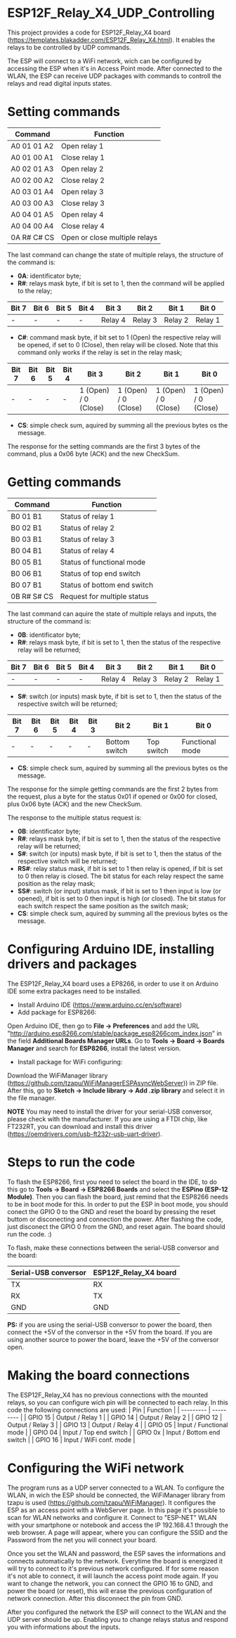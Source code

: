 # ESP12F_Relay_X4_UDP_Controlling
This project provides a code for ESP12F_Relay_X4 board (https://templates.blakadder.com/ESP12F_Relay_X4.html). It enables the relays to be controlled by UDP commands.

The ESP will connect to a WiFi network, wich can be configured by accessing the ESP when it's in Access Point mode. After connected to the WLAN, the ESP can receive UDP packages with commands to controll the relays and read digital inputs states.

# Setting commands
| Command  |  Function  |
| --------- | --------- |
|  A0 01 01 A2 |  Open relay 1 |
|  A0 01 00 A1 |  Close relay 1 |
|  A0 02 01 A3 |  Open relay 2 |
|  A0 02 00 A2 |  Close relay 2 |
|  A0 03 01 A4 |  Open relay 3 |
|  A0 03 00 A3 |  Close relay 3 |
|  A0 04 01 A5 |  Open relay 4 |
|  A0 04 00 A4 |  Close relay 4 |
|  0A R# C# CS |  Open or close multiple relays |

The last command can change the state of multiple relays, the structure of the command is:
- **0A**: identificator byte;
- **R#**: relays mask byte, if bit is set to 1, then the command will be applied to the relay;


| Bit 7 | Bit 6 | Bit 5 | Bit 4 | Bit 3 | Bit 2 | Bit 1 | Bit 0 |
| ----- | ----- | ----- | ----- | ----- | ----- | ----- | ----- |
| - | - | - | - | Relay 4 | Relay 3 | Relay 2 | Relay 1 |

- **C#**: command mask byte, if bit set to 1 (Open) the respective relay will be opened, if set to 0 (Close), then relay will be closed. Note that this command only works if the relay is set in the relay mask;

| Bit 7 | Bit 6 | Bit 5 | Bit 4 | Bit 3 | Bit 2 | Bit 1 | Bit 0 |
| ----- | ----- | ----- | ----- | ----- | ----- | ----- | ----- |
| - | - | - | - | 1 (Open) / 0 (Close) | 1 (Open) / 0 (Close) | 1 (Open) / 0 (Close) | 1 (Open) / 0 (Close) |

- **CS**: simple check sum, aquired by summing all the previous bytes os the message.

The response for the setting commands are the first 3 bytes of the command, plus a 0x06 byte (ACK) and the new CheckSum.

# Getting commands
| Command  |  Function  |
| --------- | --------- |
|  B0 01 B1 |  Status of relay 1 |
|  B0 02 B1 |  Status of relay 2 |
|  B0 03 B1 |  Status of relay 3 |
|  B0 04 B1 |  Status of relay 4 |
|  B0 05 B1 |  Status of functional mode |
|  B0 06 B1 |  Status of top end switch |
|  B0 07 B1 |  Status of bottom end switch |
|  0B R# S# CS |  Request for multiple status |

The last command can aquire the state of multiple relays and inputs, the structure of the command is:
- **0B**: identificator byte;
- **R#**: relays mask byte, if bit is set to 1, then the status of the respective relay will be returned;

| Bit 7 | Bit 6 | Bit 5 | Bit 4 | Bit 3 | Bit 2 | Bit 1 | Bit 0 |
| ----- | ----- | ----- | ----- | ----- | ----- | ----- | ----- |
| - | - | - | - | Relay 4 | Relay 3 | Relay 2 | Relay 1 |

- **S#**: switch (or inputs) mask byte, if bit is set to 1, then the status of the respective switch will be returned;

| Bit 7 | Bit 6 | Bit 5 | Bit 4 | Bit 3 | Bit 2 | Bit 1 | Bit 0 |
| ----- | ----- | ----- | ----- | ----- | ----- | ----- | ----- |
| - | - | - | - | - | Bottom switch | Top switch | Functional mode |

- **CS**: simple check sum, aquired by summing all the previous bytes os the message.

The response for the simple getting commands are the first 2 bytes from the request, plus a byte for the status 0x01 if opened or 0x00 for closed, plus 0x06 byte (ACK) and the new CheckSum.

The response to the multiple status request is:
- **0B**: identificator byte;
- **R#**: relays mask byte, if bit is set to 1, then the status of the respective relay will be returned;
- **S#**: switch (or inputs) mask byte, if bit is set to 1, then the status of the respective switch will be returned;
- **RS#**: relay status mask, if bit is set to 1 then relay is opened, if bit is set to 0 then relay is closed. The bit status for each relay respect the same position as the relay mask;
- **SS#**: switch (or input) status mask, if bit is set to 1 then input is low (or opened), if bit is set to 0 then input is high (or closed). The bit status for each switch respect the same position as the switch mask;
- **CS**: simple check sum, aquired by summing all the previous bytes os the message.

# Configuring Arduino IDE, installing drivers and packages

The ESP12F_Relay_X4 board uses a EP8266, in order to use it on Arduino IDE some extra packages need to be installed.
- Install Arduino IDE (https://www.arduino.cc/en/software)
- Add package for ESP8266:

Open Arduino IDE, then go to **File -> Preferences** and add the URL "http://arduino.esp8266.com/stable/package_esp8266com_index.json" in the field **Additional Boards Manager URLs**. Go to **Tools -> Board -> Boards Manager** and search for **ESP8266**, install the latest version.
- Install package for WiFi configuring:

Download the WiFiManager library (https://github.com/tzapu/WiFiManagerESPAsyncWebServer)) in ZIP file. After this, go to **Sketch -> Include library -> Add .zip library** and select it in the file manager.

**NOTE**
You may need to install the driver for your serial-USB conversor, please check with the manufacturer.
If you are using a FTDI chip, like FT232RT, you can download and install this driver (https://oemdrivers.com/usb-ft232r-usb-uart-driver).

# Steps to run the code

To flash the ESP8266, first you need to select the board in the IDE, to do this go to **Tools -> Board -> ESP8266 Boards** and select the **ESPino (ESP-12 Module)**.
Then you can flash the board, just remind that the ESP8266 needs to be in boot mode for this. In order to put the ESP in boot mode, you should conect the GPIO 0 to the GND and reset the board by pressing the reset buttom or disconecting and connection the power. After flashing the code, just disconect the GPIO 0 from the GND, and reset again. The board should run the code. :)

To flash, make these connections between the serial-USB conversor and the board:

| Serial-USB conversor | ESP12F_Relay_X4 board |
| --------- | --------- |
|  TX  |  RX  |
|  RX  |  TX  |
|  GND  |  GND  |

**PS:** if you are using the serial-USB conversor to power the board, then connect the +5V of the conversor in the +5V from the board. If you are using another source to power the board, leave the +5V of the conversor open.

# Making the board connections

The ESP12F_Relay_X4 has no previous connections with the mounted relays, so you can configure wich pin will be connected to each relay. In this code the following connections are used:
| Pin | Function |
| --------- | --------- |
|  GPIO 15  |  Output / Relay 1  |
|  GPIO 14  |  Output / Relay 2  |
|  GPIO 12  |  Output / Relay 3  |
|  GPIO 13  |  Output / Relay 4  |
|  GPIO 05  |  Input / Functional mode  |
|  GPIO 04  |  Input / Top end switch  |
|  GPIO 0x  |  Input / Bottom end switch  |
|  GPIO 16  |  Input / WiFi conf. mode  |

# Configuring the WiFi network

The program runs as a UDP server connected to a WLAN. To configure the WLAN, in wich the ESP should be connected, the WiFiManager library from tzapu is used (https://github.com/tzapu/WiFiManager). 
It configures the ESP as an access point with a WebServer page. In this page it's possible to scan for WLAN networks and configure it.
Connect to "ESP-NET" WLAN with your smartphone or notebook and access the IP 192.168.4.1 through the web browser. A page will appear, where you can configure the SSID and the Password from the net you will connect your board.

Once you set the WLAN and password, the ESP saves the informations and connects automatically to the network.
Everytime the board is energized it will try to connect to it's previous network configured. If for some reason it's not able to connect, it will launch the access point mode again.
If you want to change the network, you can connect the GPIO 16 to GND, and power the board (or reset), this will erase the previous configuration of network connection. After this disconnect the pin from GND.

After you configured the network the ESP will connect to the WLAN and the UDP server should be up. Enabling you to change relays status and respond you with informations about the inputs.

